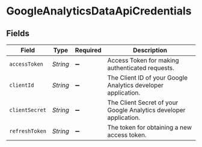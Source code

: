 # GoogleAnalyticsDataApiCredentials


## Fields

| Field                                                             | Type                                                              | Required                                                          | Description                                                       |
| ----------------------------------------------------------------- | ----------------------------------------------------------------- | ----------------------------------------------------------------- | ----------------------------------------------------------------- |
| `accessToken`                                                     | *String*                                                          | :heavy_minus_sign:                                                | Access Token for making authenticated requests.                   |
| `clientId`                                                        | *String*                                                          | :heavy_minus_sign:                                                | The Client ID of your Google Analytics developer application.     |
| `clientSecret`                                                    | *String*                                                          | :heavy_minus_sign:                                                | The Client Secret of your Google Analytics developer application. |
| `refreshToken`                                                    | *String*                                                          | :heavy_minus_sign:                                                | The token for obtaining a new access token.                       |